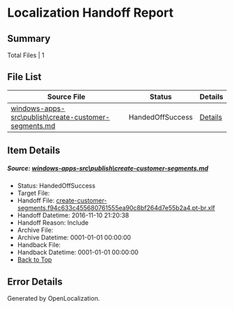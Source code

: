# <a name='report-top'></a> Localization Handoff Report

## Summary
 Total Files | 1

## File List
 Source File | Status | Details 
 ----------- | ------ | ------- 
 [windows-apps-src\publish\create-customer-segments.md](https://cpubwin.visualstudio.com/windows-uwp/_git/windows-uwp/commit/eed71b2fc06db71fd105df37a73bd0cd0832931f?path=windows-apps-src%2Fpublish%2Fcreate-customer-segments.md&_a=contents) | HandedOffSuccess | [Details](#28906c98d2826f5312e01713e2621159c6b249235443)

## Item Details
##### <a name='28906c98d2826f5312e01713e2621159c6b249235443'></a> Source: [windows-apps-src\publish\create-customer-segments.md](https://cpubwin.visualstudio.com/windows-uwp/_git/windows-uwp/commit/eed71b2fc06db71fd105df37a73bd0cd0832931f?path=windows-apps-src%2Fpublish%2Fcreate-customer-segments.md&_a=contents)
* Status: HandedOffSuccess
* Target File: 
* Handoff File: [create-customer-segments.f94c633c455680761555ea90c8bf264d7e55b2a4.pt-br.xlf](https://cpubwin.visualstudio.com/windows-uwp/_git/WDCLib.handoff/commit/1a6c66aa72ca962f206f446d690d1995c563f177?path=ol-handoff%2Fcpubwin%2Fwindows-uwp.pt-br%2Fmaster%2Fcreate-customer-segments.f94c633c455680761555ea90c8bf264d7e55b2a4.pt-br.xlf&_a=contents)
* Handoff Datetime: 2016-11-10 21:20:38
* Handoff Reason: Include
* Archive File: 
* Archive Datetime: 0001-01-01 00:00:00
* Handback File: 
* Handback Datetime: 0001-01-01 00:00:00
* [Back to Top](#report-top)


## Error Details

Generated by OpenLocalization.
